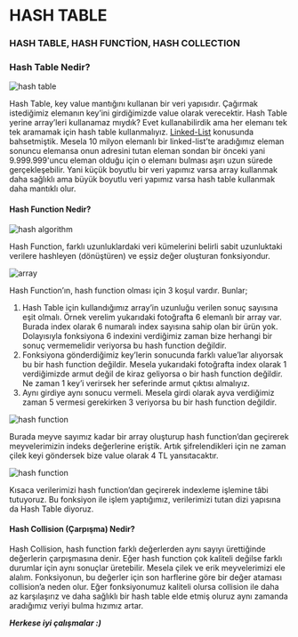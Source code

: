 HASH TABLE
==========

### HASH TABLE, HASH FUNCTİON, HASH COLLECTION

### Hash Table Nedir?

![hash table](https://cdn-images-1.medium.com/max/800/0*Y8o-nU-P0n6O921c.jpg)

Hash Table, key value mantığını kullanan bir veri yapısıdır. Çağırmak istediğimiz elemanın key’ini girdiğimizde value olarak verecektir. Hash Table yerine array’leri kullanamaz mıydık? Evet kullanabilirdik ama her elemanı tek tek aramamak için hash table kullanmalıyız. [Linked-List](/post/7) konusunda bahsetmiştik. Mesela 10 milyon elemanlı bir linked-list’te aradığımız eleman sonuncu elemansa onun adresini tutan eleman sondan bir önceki yani 9.999.999'uncu eleman olduğu için o elemanı bulması aşırı uzun sürede gerçekleşebilir. Yani küçük boyutlu bir veri yapımız varsa array kullanmak daha sağlıklı ama büyük boyutlu veri yapımız varsa hash table kullanmak daha mantıklı olur.

#### Hash Function Nedir?

![hash algorithm](https://cdn-images-1.medium.com/max/800/0*BelTV7IIbRqjH9FZ.png)

Hash Function, farklı uzunluklardaki veri kümelerini belirli sabit uzunluktaki verilere hashleyen (dönüştüren) ve eşsiz değer oluşturan fonksiyondur.

![array](https://cdn-images-1.medium.com/max/800/1*OgnJnp7f9wRkVU9lIzOCCA.png)

Hash Function’ın, hash function olması için 3 koşul vardır. Bunlar;

1.  Hash Table için kullandığımız array’in uzunluğu verilen sonuç sayısına eşit olmalı. Örnek verelim yukarıdaki fotoğrafta 6 elemanlı bir array var. Burada index olarak 6 numaralı index sayısına sahip olan bir ürün yok. Dolayısıyla fonksiyona 6 indexini verdiğimiz zaman bize herhangi bir sonuç vermemelidir veriyorsa bu hash function değildir.
2.  Fonksiyona gönderdiğimiz key’lerin sonucunda farklı value’lar alıyorsak bu bir hash function değildir. Mesela yukarıdaki fotoğrafta index olarak 1 verdiğimizde armut değil de kiraz geliyorsa o bir hash function değildir. Ne zaman 1 key’i verirsek her seferinde armut çıktısı almalıyız.
3.  Aynı girdiye aynı sonucu vermeli. Mesela girdi olarak ayva verdiğimiz zaman 5 vermesi gerekirken 3 veriyorsa bu bir hash function değildir.

![hash function](https://cdn-images-1.medium.com/max/800/1*zNncfiVWoXNfnKW0zGfcTw.png)

Burada meyve sayımız kadar bir array oluşturup hash function’dan geçirerek meyvelerimizin indeks değerlerine eriştik. Artık şifrelendikleri için ne zaman çilek keyi göndersek bize value olarak 4 TL yansıtacaktır.

![hash function](https://cdn-images-1.medium.com/max/800/1*mqnHa-vd9BRcke2lCCp4NQ.png)

Kısaca verilerimizi hash function’dan geçirerek indexleme işlemine tâbi tutuyoruz. Bu fonksiyon ile işlem yaptığımız, verilerimizi tutan dizi yapısına da Hash Table diyoruz.

#### Hash Collision (Çarpışma) Nedir?

Hash Collision, hash function farklı değerlerden aynı sayıyı ürettiğinde değerlerin çarpışmasına denir. Eğer hash function çok kaliteli değilse farklı durumlar için aynı sonuçlar üretebilir. Mesela çilek ve erik meyvelerimizi ele alalım. Fonksiyonun, bu değerler için son harflerine göre bir değer ataması collision’a neden olur. Eğer fonksiyonumuz kaliteli olursa collision ile daha az karşılaşırız ve daha sağlıklı bir hash table elde etmiş oluruz aynı zamanda aradığımız veriyi bulma hızımız artar.

**_Herkese iyi çalışmalar :)_**
